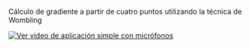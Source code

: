 Cálculo de gradiente a partir de cuatro puntos utilizando la técnica de Wombling



[![Ver video de aplicación simple con micrófonos](https://youtu.be/E3OJJYOk1eY)](https://youtu.be/E3OJJYOk1eY)
